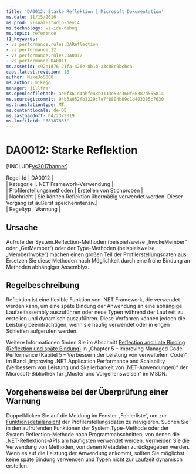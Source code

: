 ```yaml
---
title: 'DA0012: Starke Reflektion | Microsoft-Dokumentation'
ms.date: 11/15/2016
ms.prod: visual-studio-dev14
ms.technology: vs-ide-debug
ms.topic: reference
f1_keywords:
- vs.performance.rules.DAReflection
- vs.performance.12
- vs.performance.rules.DA0012
- vs.performance.DA0011
ms.assetid: c92a1d76-21fa-426e-8b1b-a3c08e9bcbca
caps.latest.revision: 18
author: MikeJo5000
ms.author: mikejo
manager: jillfra
ms.openlocfilehash: ae0f361d4bbfe48b3133e50c360f66387d555814
ms.sourcegitcommit: 94b3a052fb1229c7e7f8804b09c1d403385c7630
ms.translationtype: MT
ms.contentlocale: de-DE
ms.lasthandoff: 04/23/2019
ms.locfileid: "68187863"
---
```

# <a name="da0012-significant-amount-of-reflection"></a>DA0012: Starke Reflektion
[!INCLUDE[vs2017banner](../includes/vs2017banner.md)]

Regel-Id | DA0012 |  
| Kategorie |. NET Framework-Verwendung |  
| Profilerstellungsmethoden | Erstellen von Stichproben |  
| Nachricht | Sie können Reflektion übermäßig verwendet werden. Dieser Vorgang ist äußerst speicherintensiv.|  
| Regeltyp | Warnung |  
  
## <a name="cause"></a>Ursache  
 Aufrufe der System.Reflection-Methoden (beispielsweise „InvokeMember“ oder „GetMember“) oder der Type-Methoden (beispielsweise „MemberInvoke“) machen einen großen Teil der Profilerstellungsdaten aus. Ersetzen Sie diese Methoden nach Möglichkeit durch eine frühe Bindung an Methoden abhängiger Assemblys.  
  
## <a name="rule-description"></a>Regelbeschreibung  
 Reflektion ist eine flexible Funktion von .NET Framework, die verwendet werden kann, um eine späte Bindung der Anwendung an eine abhängige Laufzeitassembly auszuführen oder neue Typen während der Laufzeit zu erstellen und dynamisch auszuführen. Diese Verfahren können jedoch die Leistung beeinträchtigen, wenn sie häufig verwendet oder in engen Schleifen aufgerufen werden.  
  
 Weitere Informationen finden Sie im Abschnitt [Reflection and Late Binding (Reflektion und späte Bindung)](http://go.microsoft.com/fwlink/?LinkId=177826) in „Chapter 5 – Improving Managed Code Performance (Kapitel 5 – Verbessern der Leistung von verwaltetem Code)“ im Band „Improving .NET Application Performance and Scalability (Verbessern von Leistung und Skalierbarkeit von .NET-Anwendungen)“ der Microsoft-Bibliothek für „Muster und Vorgehensweisen“ im MSDN.  
  
## <a name="how-to-investigate-a-warning"></a>Vorgehensweise bei der Überprüfung einer Warnung  
 Doppelklicken Sie auf die Meldung im Fenster „Fehlerliste“, um zur [Funktionsdetailansicht](../profiling/function-details-view.md) der Profilerstellungsdaten zu navigieren. Suchen Sie in den aufrufenden Funktionen der System.Type-Methode oder der System.Reflection-Methode nach Programmabschnitten, von denen die .NET-Reflektions-APIs am häufigsten verwendet werden. Vermeiden Sie die Verwendung von Methoden, von denen Metadaten zurückgegeben werden. Wenn es auf die Leistung der Anwendung ankommt, sollten Sie möglichst keine späte Bindung verwenden und Typen nicht zur Laufzeit dynamisch erstellen.

